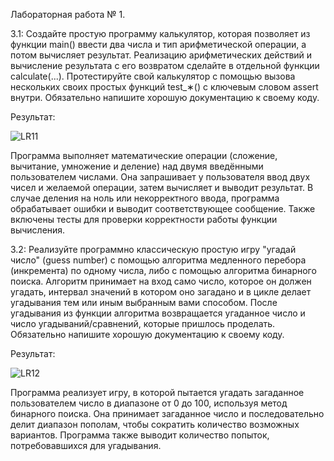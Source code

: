 Лабораторная работа № 1.

3.1: Создайте простую программу калькулятор, которая позволяет из функции main() ввести два числа и тип арифметической операции, а потом вычисляет результат. Реализацию арифметических действий и вычисление результата с его возвратом сделайте в отдельной функции calculate(...). Протестируйте свой калькулятор с помощью вызова нескольких своих простых функций test_∗() с ключевым словом assert внутри. Обязательно напишите хорошую документацию к своему коду.

Результат:

![LR11](https://github.com/user-attachments/assets/21395cd9-c1a3-4985-8c8d-57b37751503f)

Программа выполняет математические операции (сложение, вычитание, умножение и деление) над двумя введёнными пользователем числами. Она запрашивает у пользователя ввод двух чисел и желаемой операции, затем вычисляет и выводит результат. В случае деления на ноль или некорректного ввода, программа обрабатывает ошибки и выводит соответствующее сообщение. Также включены тесты для проверки корректности работы функции вычисления.

3.2: Реализуйте программно классическую простую игру "угадай число" (guess number) с помощью алгоритма медленного перебора (инкремента) по одному числа, либо с помощью алгоритма бинарного поиска. Алгоритм принимает на вход само число, которое он должен угадать, интервал значений в котором оно загадано и в цикле делает угадывания тем или иным выбранным вами способом. После угадывания из функции алгоритма возвращается угаданное число и число угадываний/сравнений, которые пришлось проделать. Обязательно напишите хорошую документацию к своему коду.

Результат:

![LR12](https://github.com/user-attachments/assets/a2d12dad-fb7d-4e05-ab48-9b4942a95945)

Программа реализует игру, в которой пытается угадать загаданное пользователем число в диапазоне от 0 до 100, используя метод бинарного поиска. Она принимает загаданное число и последовательно делит диапазон пополам, чтобы сократить количество возможных вариантов. Программа также выводит количество попыток, потребовавшихся для угадывания.
